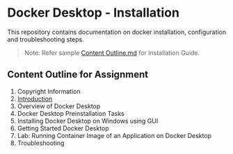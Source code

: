 # Docker Desktop - Installation
This repository contains documentation on docker installation, configuration and troubleshooting steps.
> Note: Refer sample [Content Outline.md](./Content_Outline.md) for Installation Guide.
## Content Outline for Assignment
1. Copyright Information
2. [Introduction](./Introduction.md)
3. Overview of Docker Desktop
4. Docker Desktop Preinstallation Tasks
5. Installing Docker Desktop on Windows using GUI
6. Getting Started Docker Desktop
7. Lab: Running Container Image of an Application on Docker Desktop
8. Troubleshooting
